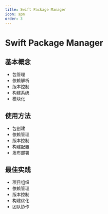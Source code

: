 ```yaml
---
title: Swift Package Manager
icon: spm
order: 3
---
```


# Swift Package Manager

## 基本概念
- 包管理
- 依赖解析
- 版本控制
- 构建系统
- 模块化

## 使用方法
- 包创建
- 依赖管理
- 版本控制
- 构建配置
- 发布部署

## 最佳实践
- 项目组织
- 依赖管理
- 版本控制
- 构建优化
- 团队协作
